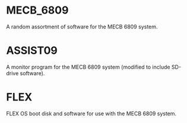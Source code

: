 # MECB_6809
A random assortment of software for the MECB 6809 system.

# ASSIST09
A monitor program for the MECB 6809 system (modified to include SD-drive software).

# FLEX
FLEX OS boot disk and software for use with the MECB 6809 system.
